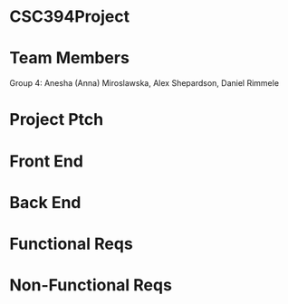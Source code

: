 # CSC394Project
# Team Members
Group 4: Anesha (Anna) Miroslawska, Alex Shepardson, Daniel Rimmele
# Project Ptch
# Front End
# Back End 
# Functional Reqs
# Non-Functional Reqs

